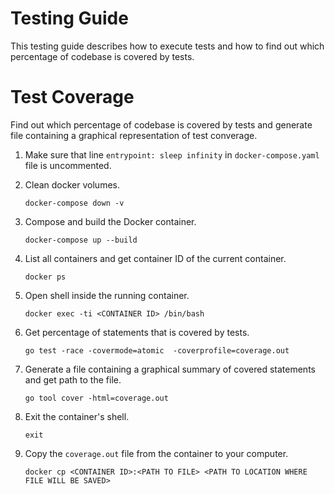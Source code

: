 # Testing Guide
This testing guide describes how to execute tests and how to find out
which percentage of codebase is covered by tests.

# Test Coverage
Find out which percentage of codebase is covered by tests and generate
file containing a graphical representation of test converage.

1. Make sure that line `entrypoint: sleep infinity` in `docker-compose.yaml` 
file is uncommented.

2. Clean docker volumes.

    `docker-compose down -v`

3. Compose and build the Docker container.

    `docker-compose up --build`

4. List all containers and get container ID of the current container.

    `docker ps`

5. Open shell inside the running container.

    `docker exec -ti <CONTAINER ID> /bin/bash`

6. Get percentage of statements that is covered by tests.

    `go test -race -covermode=atomic  -coverprofile=coverage.out`

7. Generate a file containing a graphical summary of covered statements and get path to the file.

    `go tool cover -html=coverage.out`

8. Exit the container's shell.

    `exit`

8. Copy the `coverage.out` file from the container to your computer.

    `docker cp <CONTAINER ID>:<PATH TO FILE> <PATH TO LOCATION WHERE FILE WILL BE SAVED>`
